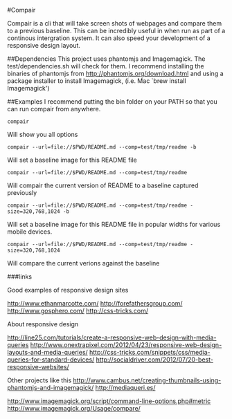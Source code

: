  #Compair

Compair is a cli that will take screen shots of webpages and compare them to a
previous baseline. This can be incredibly useful in when run as part of a
continous intergration system. It can also speed your development of a
responsive design layout.

##Dependencies
This project uses phantomjs and Imagemagick. The test/dependencies.sh will
check for them. I recommend installing the binaries of phantomjs from
http://phantomjs.org/download.html and using a package installer to install
Imagemagick, (i.e. Mac `brew install Imagemagick')


##Examples
I recommend putting the bin folder on your PATH so that you can run compair
from anywhere. 

    compair
Will show you all options

    compair --url=file://$PWD/README.md --comp=test/tmp/readme -b
Will set a baseline image for this README file


    compair --url=file://$PWD/README.md --comp=test/tmp/readme
Will compair the current version of README to a baseline captured previously



    compair --url=file://$PWD/README.md --comp=test/tmp/readme -size=320,768,1024 -b
Will set a baseline image for this README file in popular widths for various
mobile devices.


    compair --url=file://$PWD/README.md --comp=test/tmp/readme -size=320,768,1024
Will compare the current verions against the baseline





###links

Good examples of responsive design sites

http://www.ethanmarcotte.com/
http://forefathersgroup.com/
http://www.gosphero.com/
http://css-tricks.com/


About responsive design

http://line25.com/tutorials/create-a-responsive-web-design-with-media-queries
http://www.onextrapixel.com/2012/04/23/responsive-web-design-layouts-and-media-queries/
http://css-tricks.com/snippets/css/media-queries-for-standard-devices/
http://socialdriver.com/2012/07/20-best-responsive-websites/


Other projects like this
http://www.cambus.net/creating-thumbnails-using-phantomjs-and-imagemagick/
http://mediaqueri.es/

http://www.imagemagick.org/script/command-line-options.php#metric
http://www.imagemagick.org/Usage/compare/
